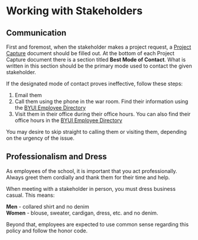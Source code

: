 # Working with Stakeholders
## Communication
First and foremost, when the stakeholder makes a project request, a [Project Capture](https://github.com/byuitechops/for-the-strength-of-developers/blob/master/Handbook/6.%20Templates/01_ProjectCaptureDoc.md) document should be filled out. At the bottom of each Project Capture document there is a section titled **Best Mode of Contact**. What is written in this section should be the primary mode used to contact the given stakeholder.

If the designated mode of contact proves ineffective, follow these steps:

1. Email them
1. Call them using the phone in the war room. Find their information using the [BYUI Employee Directory](https://web.byui.edu/directory/employees/)
1. Visit them in their office during their office hours. You can also find their office hours in the [BYUI Employee Directory](https://web.byui.edu/directory/employees/)

You may desire to skip straight to calling them or visiting them, depending on the urgency of the issue. 

## Professionalism and Dress
As employees of the school, it is important that you act professionally. Always greet them cordially and thank them for their time and help. 

When meeting with a stakeholder in person, you must dress business casual. This means:

**Men** - collared shirt and no denim    
**Women** - blouse, sweater, cardigan, dress, etc. and no denim. 

Beyond that, employees are expected to use common sense regarding this policy and follow the honor code.
